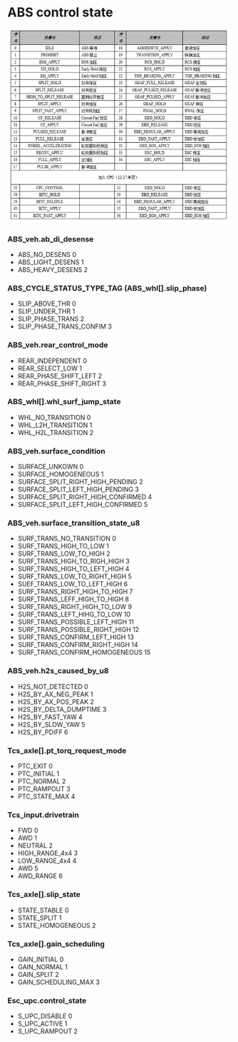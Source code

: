 # ABS control state

![ABS_Control_State](./ABS/img/ABS_control_state.png)

### ABS_veh.ab_di_desense
- ABS_NO_DESENS 0
- ABS_LIGHT_DESENS 1
- ABS_HEAVY_DESENS 2

### ABS_CYCLE_STATUS_TYPE_TAG (ABS_whl[].slip_phase)
- SLIP_ABOVE_THR 0
- SLIP_UNDER_THR 1
- SLIP_PHASE_TRANS 2
- SLIP_PHASE_TRANS_CONFIM 3

### ABS_veh.rear_control_mode
- REAR_INDEPENDENT 0
- REAR_SELECT_LOW 1
- REAR_PHASE_SHIFT_LEFT 2
- REAR_PHASE_SHIFT_RIGHT 3

### ABS_whl[].whl_surf_jump_state
- WHL_NO_TRANSITION 0
- WHL_L2H_TRANSITION 1
- WHL_H2L_TRANSITION 2

### ABS_veh.surface_condition
- SURFACE_UNKOWN 0
- SURFACE_HOMOGENEOUS 1
- SURFACE_SPLIT_RIGHT_HIGH_PENDING 2
- SURFACE_SPLIT_LEFT_HIGH_PENDING 3
- SURFACE_SPLIT_RIGHT_HIGH_CONFIRMED 4
- SURFACE_SPLIT_LEFT_HIGH_CONFIRMED 5

### ABS_veh.surface_transition_state_u8
- SURF_TRANS_NO_TRANSITION 0
- SURF_TRANS_HIGH_TO_LOW 1
- SURF_TRANS_LOW_TO_HIGH 2
- SURF_TRANS_HIGH_TO_RIGH_HIGH 3
- SURF_TRANS_HIGH_TO_LEFT_HIGH 4
- SURF_TRANS_LOW_TO_RIGHT_HIGH 5
- SUEF_TRANS_LOW_TO_LEFT_HIGH 6
- SURF_TRANS_RIGHT_HIGH_TO_HIGH 7
- SURF_TRANS_LEFF_HIGH_TO_HIGH 8
- SURF_TRANS_RIGHT_HIGH_TO_LOW 9
- SURF_TRANS_LEFT_HIHG_TO_LOW 10
- SURF_TRANS_POSSIBLE_LEFT_HIGH 11
- SURF_TRANS_POSSIBLE_RIGHT_HIGH 12
- SURF_TRANS_CONFIRM_LEFT_HIGH 13
- SURF_TRANS_CONFIRM_RIGHT_HIGH 14
- SURF_TRANS_CONFIRM_HOMOGENEOUS 15

### ABS_veh.h2s_caused_by_u8
- H2S_NOT_DETECTED 0
- H2S_BY_AX_NEG_PEAK 1
- H2S_BY_AX_POS_PEAK 2
- H2S_BY_DELTA_DUMPTIME 3
- H2S_BY_FAST_YAW 4
- H2S_BY_SLOW_YAW 5
- H2S_BY_PDIFF 6

### Tcs_axle[].pt_torq_request_mode
- PTC_EXIT 0
- PTC_INITIAL 1
- PTC_NORMAL  2
- PTC_RAMPOUT 3
- PTC_STATE_MAX 4

### Tcs_input.drivetrain
- FWD 0
- AWD 1
- NEUTRAL 2
- HIGH_RANGE_4x4 3
- LOW_RANGE_4x4 4
- AWD 5
- AWD_RANGE 6

### Tcs_axle[].slip_state
- STATE_STABLE 0
- STATE_SPLIT 1
- STATE_HOMOGENEOUS 2

### Tcs_axle[].gain_scheduling
- GAIN_INITIAL 0
- GAIN_NORMAL 1
- GAIN_SPLIT 2
- GAIN_SCHEDULING_MAX 3

### Esc_upc.control_state
- S_UPC_DISABLE 0
- S_UPC_ACTIVE 1
- S_UPC_RAMPOUT 2
